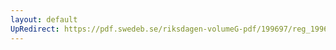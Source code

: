 ```yaml
---
layout: default
UpRedirect: https://pdf.swedeb.se/riksdagen-volumeG-pdf/199697/reg_199697/reg_199697_0030.pdf
---
```

